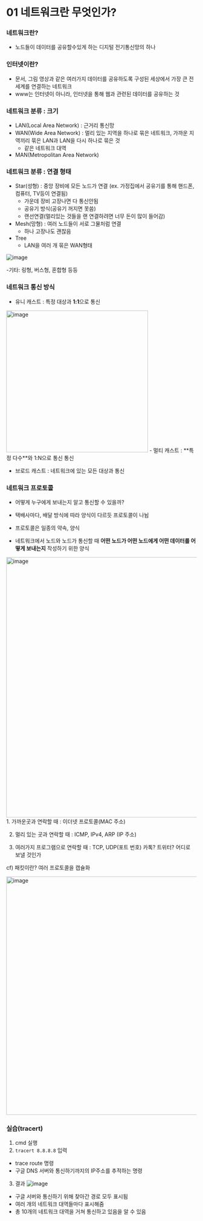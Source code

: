 # **01 네트워크란 무엇인가?**

### **네트워크란?**

- 노드들이 데이터를 공유할수있게 하는 디지털 전기통신망의 하나

### **인터넷이란?**

- 문서, 그림 영상과 같은 여러가지 데이터를 공유하도록 구성된 세상에서 가장 큰 전세계를 연결하는 네트워크
- www는 인터넷이 아니라, 인터넷을 통해 웹과 관련된 데이터를 공유하는 것

### **네트워크 분류 : 크기**

- LAN(Local Area Network) : 근거리 통신망
- WAN(Wide Area Network) : 멀리 있는 지역을 하나로 묶은 네트워크, 가까운 지역끼리 묶은 LAN과 LAN을 다시 하나로 묶은 것
    - 같은 네트워크 대역
- MAN(Metropolitan Area Network)

### **네트워크 분류 : 연결 형태**

- Star(성형) : 중앙 장비에 모든 노드가 연결 (ex. 가정집에서 공유기를 통해 핸드폰, 컴퓨터, TV등이 연결됨)
    - 가운데 장비 고장나면 다 통신안됨
    - 공유기 방식(공유기 꺼지면 못씀)
    - 랜선연결(멀리있는 것들을 랜 연결하려면 너무 돈이 많이 들어감)
- Mesh(망형) : 여러 노드들이 서로 그물처럼 연결
    - 하나 고장나도 괜찮음
-   Tree
    -   LAN을 여러 개 묶은 WAN형태

![image](https://user-images.githubusercontent.com/102589253/196064502-ae309d3e-15a9-435b-806e-474cfc15f71d.png)

-기타: 링형, 버스형, 혼합형 등등


### 네트워크 통신 방식

- 유니 캐스트 : 특정 대상과 **1:1**으로 통신
<img width="375" alt="image" src="https://user-images.githubusercontent.com/102589253/196063976-66ffe3cb-c052-4cda-a2d4-016250e2a5b9.png">
- 멀티 캐스트 : **특정 다수**와 1:N으로 통신 통신

- 브로드 캐스트 : 네트워크에 있는 모든 대상과 통신

###  네트워크 프로토콜
- 어떻게 누구에게 보내는지 알고 통신할 수 있을까?
- 택배사마다, 배달 방식에 따라 양식이 다르듯 프로토콜이 나뉨
- 프로토콜은 일종의 약속, 양식

- 네트워크에서 노드와 노드가 통신할 때 **어떤 노드가 어떤 노드에게 어떤 데이터를 어떻게 보내는지** 작성하기 위한 양식
<img width="688" alt="image" src="https://user-images.githubusercontent.com/102589253/196064094-beefb519-272f-4115-8f9e-bf96a54167eb.png">
1. 가까운곳과 연락할 때 : 이더넷 프로토콜(MAC 주소)

2. 멀리 있는 곳과 연락할 때 : ICMP, IPv4, ARP (IP 주소)

3. 여러가지 프로그램으로 연락할 때 : TCP, UDP(포트 번호)
카톡? 트위터? 어디로 보낼 것인가 

cf) 패킷이란? 여러 프로토콜을 캡슐화

<img width="630" alt="image" src="https://user-images.githubusercontent.com/102589253/196064146-6c9697b7-fa16-4114-93a2-9cc96b06433e.png">


### 실습(tracert)
1. cmd 실행
2.  `tracert 8.8.8.8` 입력
- trace route 명령 
 - 구글 DNS 서버와 통신하기까지의  IP주소를 추적하는 명령
3.  결과
 ![image](https://user-images.githubusercontent.com/102589253/196064405-0453708c-19cd-4ea0-a572-954d4befe937.png)
 
 - 구글 서버와 통신하기 위해 찾아간 경로 모두 표시됨
 - 여러 개의 네트워크 대역들마다 표시해줌
 - 총 10개의 네트워크 대역을 거쳐 통신하고 있음을 알 수 있음
